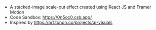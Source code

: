- A stacked-image scale-out effect created using React JS and Framer Motion
- Code Sandbox: https://0n5oc0.csb.app/
- Inspired by https://art.tonon.co/projects/ai-visuals
